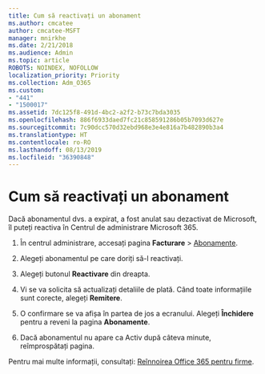 ```yaml
---
title: Cum să reactivați un abonament
ms.author: cmcatee
author: cmcatee-MSFT
manager: mnirkhe
ms.date: 2/21/2018
ms.audience: Admin
ms.topic: article
ROBOTS: NOINDEX, NOFOLLOW
localization_priority: Priority
ms.collection: Adm_O365
ms.custom:
- "441"
- "1500017"
ms.assetid: 7dc125f8-491d-4bc2-a2f2-b73c7bda3035
ms.openlocfilehash: 886f6933daed7fc21c858591286b05b7093d627e
ms.sourcegitcommit: 7c90dcc570d32ebd968e3e4e816a7b482890b3a4
ms.translationtype: HT
ms.contentlocale: ro-RO
ms.lasthandoff: 08/13/2019
ms.locfileid: "36390848"
---
```

# <a name="how-to-reactivate-a-subscription"></a>Cum să reactivați un abonament

Dacă abonamentul dvs. a expirat, a fost anulat sau dezactivat de Microsoft, îl puteți reactiva în Centrul de administrare Microsoft 365.
  
1. În centrul administrare, accesați pagina **Facturare** \> [Abonamente](https://go.microsoft.com/fwlink/p/?linkid=842054).

2. Alegeți abonamentul pe care doriți să-l reactivați.

3. Alegeți butonul **Reactivare** din dreapta.

4. Vi se va solicita să actualizați detaliile de plată. Când toate informațiile sunt corecte, alegeți **Remitere**.

5. O confirmare se va afișa în partea de jos a ecranului. Alegeți **Închidere** pentru a reveni la pagina **Abonamente**.

6. Dacă abonamentul nu apare ca Activ după câteva minute, reîmprospătați pagina.

Pentru mai multe informații, consultați: [Reînnoirea Office 365 pentru firme](https://docs.microsoft.com/ro-RO/office365/admin/subscriptions-and-billing/renew-your-subscription).